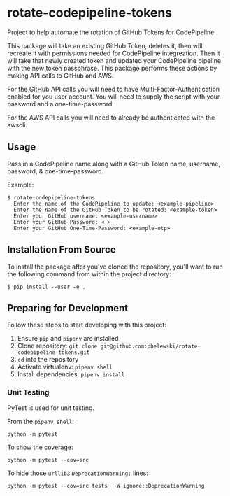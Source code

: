 rotate-codepipeline-tokens
========

Project to help automate the rotation of GitHub Tokens for CodePipeline.

This package will take an existing GitHub Token, deletes it, then will recreate it with permissions needed for CodePipeline integreation. Then it will take that newly created token and updated your CodePipeline pipeline with the new token passphrase. This package performs these actions by making API calls to GitHub and AWS.

For the GitHub API calls you will need to have Multi-Factor-Authentication enabled for you user account. You will need to supply the script with your password and a one-time-password.

For the AWS API calls you will need to already be authenticated with the awscli.

## Usage

Pass in a CodePipeline name along with a GitHub Token name, username, password, & one-time-password.

Example:

```
$ rotate-codepipeline-tokens
  Enter the name of the CodePipeline to update: <example-pipeline>
  Enter the name of the GitHub Token to be rotated: <example-token>
  Enter your GitHub username: <example-username>
  Enter your GitHub Password: < >
  Enter your GitHub One-Time-Password: <example-otp>
```

## Installation From Source

To install the package after you've cloned the repository, you'll want to run the following command from within the project directory:

```
$ pip install --user -e .
```

## Preparing for Development

Follow these steps to start developing with this project:

1. Ensure `pip` and `pipenv` are installed
2. Clone repository: `git clone git@github.com:phelewski/rotate-codepipeline-tokens.git`
3. `cd` into the repository
4. Activate virtualenv: `pipenv shell`
5. Install dependencies: `pipenv install`

### Unit Testing

PyTest is used for unit testing.

From the `pipenv shell`:

```
python -m pytest
```

To show the coverage:
```
python -m pytest --cov=src
```

To hide those `urllib3` `DeprecationWarning:` lines:
```
python -m pytest --cov=src tests  -W ignore::DeprecationWarning
```
